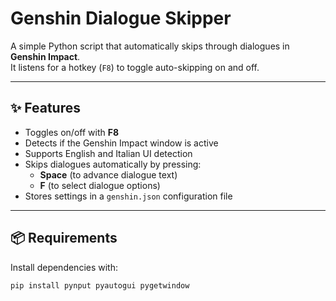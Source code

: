 # Genshin Dialogue Skipper

A simple Python script that automatically skips through dialogues in **Genshin Impact**.  
It listens for a hotkey (`F8`) to toggle auto-skipping on and off.  

---

## ✨ Features
- Toggles on/off with **F8**
- Detects if the Genshin Impact window is active
- Supports English and Italian UI detection
- Skips dialogues automatically by pressing:
  - **Space** (to advance dialogue text)
  - **F** (to select dialogue options)
- Stores settings in a `genshin.json` configuration file

---

## 📦 Requirements
Install dependencies with:

```bash
pip install pynput pyautogui pygetwindow
